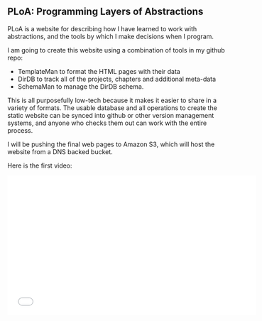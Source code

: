 ## PLoA: Programming Layers of Abstractions

PLoA is a website for describing how I have learned to work with abstractions, and the tools by which I make decisions when I program.

I am going to create this website using a combination of tools in my github repo: 

 - TemplateMan to format the HTML pages with their data
 - DirDB to track all of the projects, chapters and additional meta-data
 - SchemaMan to manage the DirDB schema.

This is all purposefully low-tech because it makes it easier to share in a variety of formats.  The usable database and all operations to create the static website can be synced into github or other version management systems, and anyone who checks them out can work with the entire process.

I will be pushing the final web pages to Amazon S3, which will host the website from a DNS backed bucket.

Here is the first video:

<iframe width="560" height="315" src="//www.youtube.com/embed/X0fhWTyhMkM" frameborder="0" allowfullscreen></iframe>

